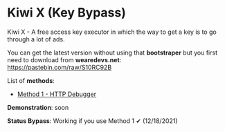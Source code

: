 # Kiwi X (Key Bypass)

Kiwi X - A free access key executor in which the way to get a key is to go through a lot of ads.

You can get the latest version without using that **bootstraper** but you first need to download from **wearedevs.net**: https://pastebin.com/raw/S10RC92B

List of **methods**:
* [Method 1 - HTTP Debugger](https://github.com/luxurious26/kiwixbypass/tree/main/Method%201)

**Demonstration**: soon

**Status Bypass**: Working if you use Method 1 ✔ (12/18/2021)
